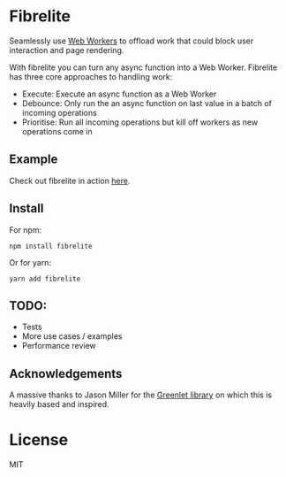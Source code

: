 # Fibrelite

Seamlessly use [Web Workers](https://developer.mozilla.org/en-US/docs/Web/API/Web_Workers_API/Using_web_workers) to offload work that could block user interaction and page rendering. 

With fibrelite you can turn any async function into a Web Worker. Fibrelite has three core approaches to handling work:

* Execute: Execute an async function as a Web Worker
* Debounce: Only run the an async function on last value in a batch of incoming operations 
* Prioritise: Run all incoming operations but kill off workers as new operations come in

## Example

Check out fibrelite in action [here](https://jamesmilneruk.github.io/fibrelite/).

## Install

For npm:

```
npm install fibrelite
```

Or for yarn:

```
yarn add fibrelite
```

## TODO:

* Tests
* More use cases / examples
* Performance review

## Acknowledgements

A massive thanks to Jason Miller for the [Greenlet library](https://github.com/developit/greenlet) on which this is heavily based and inspired.

# License

MIT